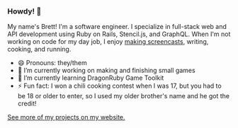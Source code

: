 ### Howdy! 🤠

My name's Brett! I'm a software engineer. I specialize in full-stack web and API development using Ruby on Rails, Stencil.js, and GraphQL. When I'm not working on code for my day job, I enjoy [making screencasts](https://youtube.com/c/Monoso), writing, cooking, and running.

- 😄 Pronouns: they/them
- 🔭 I’m currently working on making and finishing small games
- 🌱 I’m currently learning DragonRuby Game Toolkit
- ⚡ Fun fact: I won a chili cooking contest when I was 17, but you had to be 18 or older to enter, so I used my older brother's name and he got the credit!

[See more of my projects on my website.](https://code.brettchalupa.com)
